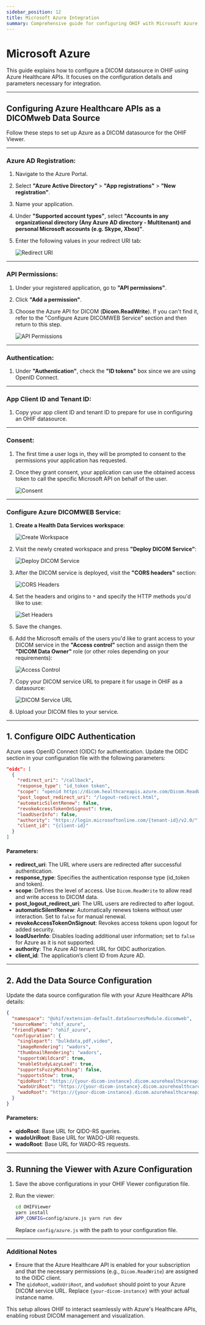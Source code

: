 ```yaml
---
sidebar_position: 12
title: Microsoft Azure Integration
summary: Comprehensive guide for configuring OHIF with Microsoft Azure Healthcare APIs, including step-by-step instructions for Azure AD registration, DICOM service setup, CORS configuration, and OAuth authentication implementation.
---
```


# Microsoft Azure

This guide explains how to configure a DICOM datasource in OHIF using Azure Healthcare APIs. It focuses on the configuration details and parameters necessary for integration.

---

## Configuring Azure Healthcare APIs as a DICOMweb Data Source

Follow these steps to set up Azure as a DICOM datasource for the OHIF Viewer.

---

### Azure AD Registration:

1. Navigate to the Azure Portal.
2. Select **"Azure Active Directory"** > **"App registrations"** > **"New registration"**.
3. Name your application.
4. Under **"Supported account types"**, select **"Accounts in any organizational directory (Any Azure AD directory - Multitenant) and personal Microsoft accounts (e.g. Skype, Xbox)"**.
5. Enter the following values in your redirect URI tab:

   ![Redirect URI](../assets/img/azure4.png)

---

### API Permissions:

1. Under your registered application, go to **"API permissions"**.
2. Click **"Add a permission"**.
3. Choose the Azure API for DICOM (**Dicom.ReadWrite**). If you can't find it, refer to the "Configure Azure DICOMWEB Service" section and then return to this step.

   ![API Permissions](../assets/img/azure1.png)

---

### Authentication:

1. Under **"Authentication"**, check the **"ID tokens"** box since we are using OpenID Connect.

---

### App Client ID and Tenant ID:

1. Copy your app client ID and tenant ID to prepare for use in configuring an OHIF datasource.

---

### Consent:

1. The first time a user logs in, they will be prompted to consent to the permissions your application has requested.
2. Once they grant consent, your application can use the obtained access token to call the specific Microsoft API on behalf of the user.

   ![Consent](../assets/img/azure5.png)

---

### Configure Azure DICOMWEB Service:

1. **Create a Health Data Services workspace**:

   ![Create Workspace](../assets/img/azure6.png)

2. Visit the newly created workspace and press **"Deploy DICOM Service"**:

   ![Deploy DICOM Service](../assets/img/azure7.png)

3. After the DICOM service is deployed, visit the **"CORS headers"** section:

   ![CORS Headers](../assets/img/azure8.png)

4. Set the headers and origins to `*` and specify the HTTP methods you'd like to use:

   ![Set Headers](../assets/img/azure9.png)

5. Save the changes.

6. Add the Microsoft emails of the users you'd like to grant access to your DICOM service in the **"Access control"** section and assign them the **"DICOM Data Owner"** role (or other roles depending on your requirements):

   ![Access Control](../assets/img/azure10.png)

7. Copy your DICOM service URL to prepare it for usage in OHIF as a datasource:

   ![DICOM Service URL](../assets/img/azure3.png)

8. Upload your DICOM files to your service.

---

## 1. Configure OIDC Authentication

Azure uses OpenID Connect (OIDC) for authentication. Update the OIDC section in your configuration file with the following parameters:

```json
"oidc": [
  {
    "redirect_uri": "/callback",
    "response_type": "id_token token",
    "scope": "openid https://dicom.healthcareapis.azure.com/Dicom.ReadWrite",
    "post_logout_redirect_uri": "/logout-redirect.html",
    "automaticSilentRenew": false,
    "revokeAccessTokenOnSignout": true,
    "loadUserInfo": false,
    "authority": "https://login.microsoftonline.com/{tenant-id}/v2.0/",
    "client_id": "{client-id}"
  }
]
```

#### Parameters:
- **redirect_uri**: The URL where users are redirected after successful authentication.
- **response_type**: Specifies the authentication response type (id_token and token).
- **scope**: Defines the level of access. Use `Dicom.ReadWrite` to allow read and write access to DICOM data.
- **post_logout_redirect_uri**: The URL users are redirected to after logout.
- **automaticSilentRenew**: Automatically renews tokens without user interaction. Set to `false` for manual renewal.
- **revokeAccessTokenOnSignout**: Revokes access tokens upon logout for added security.
- **loadUserInfo**: Disables loading additional user information; set to `false` for Azure as it is not supported.
- **authority**: The Azure AD tenant URL for OIDC authorization.
- **client_id**: The application’s client ID from Azure AD.

---

## 2. Add the Data Source Configuration

Update the data source configuration file with your Azure Healthcare APIs details:

```json
{
  "namespace": "@ohif/extension-default.dataSourcesModule.dicomweb",
  "sourceName": "ohif_azure",
  "friendlyName": "ohif_azure",
  "configuration": {
    "singlepart": "bulkdata,pdf,video",
    "imageRendering": "wadors",
    "thumbnailRendering": "wadors",
    "supportsWildcard": true,
    "enableStudyLazyLoad": true,
    "supportsFuzzyMatching": false,
    "supportsStow": true,
    "qidoRoot": "https://{your-dicom-instance}.dicom.azurehealthcareapis.com/v2",
    "wadoUriRoot": "https://{your-dicom-instance}.dicom.azurehealthcareapis.com/v2",
    "wadoRoot": "https://{your-dicom-instance}.dicom.azurehealthcareapis.com/v2"
  }
}
```

#### Parameters:
- **qidoRoot**: Base URL for QIDO-RS queries.
- **wadoUriRoot**: Base URL for WADO-URI requests.
- **wadoRoot**: Base URL for WADO-RS requests.

---

## 3. Running the Viewer with Azure Configuration

1. Save the above configurations in your OHIF Viewer configuration file.
2. Run the viewer:

   ```bash
   cd OHIFViewer
   yarn install
   APP_CONFIG=config/azure.js yarn run dev
   ```

   Replace `config/azure.js` with the path to your configuration file.

---

### Additional Notes
- Ensure that the Azure Healthcare API is enabled for your subscription and that the necessary permissions (e.g., `Dicom.ReadWrite`) are assigned to the OIDC client.
- The `qidoRoot`, `wadoUriRoot`, and `wadoRoot` should point to your Azure DICOM service URL. Replace `{your-dicom-instance}` with your actual instance name.

This setup allows OHIF to interact seamlessly with Azure's Healthcare APIs, enabling robust DICOM management and visualization.

